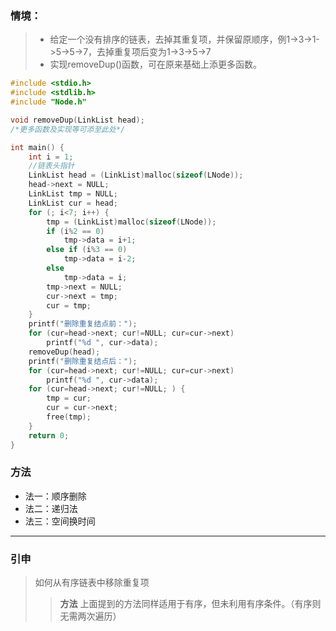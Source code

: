 ### 情境：

> - 给定一个没有排序的链表，去掉其重复项，并保留原顺序，例1->3->1->5->5->7，去掉重复项后变为1->3->5->7
> - 实现removeDup()函数，可在原来基础上添更多函数。

```C++
#include <stdio.h>
#include <stdlib.h>
#include "Node.h"

void removeDup(LinkList head);
/*更多函数及实现等可添至此处*/

int main() {
	int i = 1;
	//链表头指针
	LinkList head = (LinkList)malloc(sizeof(LNode));
	head->next = NULL;
	LinkList tmp = NULL;
	LinkList cur = head;
	for (; i<7; i++) {
		tmp = (LinkList)malloc(sizeof(LNode));
		if (i%2 == 0)
			tmp->data = i+1;
		else if (i%3 == 0)
			tmp->data = i-2;
		else 
			tmp->data = i;
		tmp->next = NULL;
		cur->next = tmp;
		cur = tmp;
	}
	printf("删除重复结点前：");
	for (cur=head->next; cur!=NULL; cur=cur->next)
		printf("%d ", cur->data);
	removeDup(head);
	printf("删除重复结点后：");
	for (cur=head->next; cur!=NULL; cur=cur->next)
		printf("%d ", cur->data);
	for (cur=head->next; cur!=NULL; ) {
		tmp = cur;
		cur = cur->next;
		free(tmp);
	}
	return 0;
}
```

### 方法
- 法一：顺序删除
- 法二：递归法
- 法三：空间换时间

---
### 引申

> 如何从有序链表中移除重复项
> > **方法**
> > 上面提到的方法同样适用于有序，但未利用有序条件。（有序则无需两次遍历）
